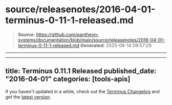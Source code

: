 # source/releasenotes/2016-04-01-terminus-0-11-1-released.md

> **Source**: https://github.com/pantheon-systems/documentation/blob/main/source/releasenotes/2016-04-01-terminus-0-11-1-released.md
> **Generated**: 2025-08-14 09:57:29

---

---
title: Terminus 0.11.1 Released
published_date: "2016-04-01"
categories: [tools-apis]
---
If you haven't updated in a while, check out the [Terminus Changelog](https://github.com/pantheon-systems/cli/blob/master/CHANGELOG.md) and get the [latest version](https://github.com/pantheon-systems/cli/releases).
